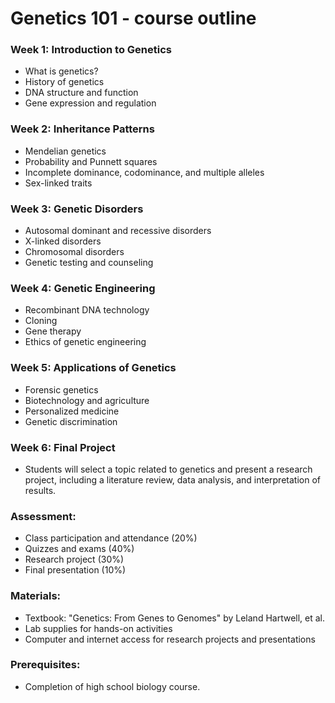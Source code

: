 # Genetics 101 - course outline

### Week 1: Introduction to Genetics

- What is genetics?
- History of genetics
- DNA structure and function
- Gene expression and regulation

### Week 2: Inheritance Patterns

- Mendelian genetics
- Probability and Punnett squares
- Incomplete dominance, codominance, and multiple alleles
- Sex-linked traits

### Week 3: Genetic Disorders

- Autosomal dominant and recessive disorders
- X-linked disorders
- Chromosomal disorders
- Genetic testing and counseling

### Week 4: Genetic Engineering

- Recombinant DNA technology
- Cloning
- Gene therapy
- Ethics of genetic engineering

### Week 5: Applications of Genetics

- Forensic genetics
- Biotechnology and agriculture
- Personalized medicine
- Genetic discrimination

### Week 6: Final Project

- Students will select a topic related to genetics and present a research project, including a
  literature review, data analysis, and interpretation of results.

### Assessment:

- Class participation and attendance (20%)
- Quizzes and exams (40%)
- Research project (30%)
- Final presentation (10%)

### Materials:

- Textbook: "Genetics: From Genes to Genomes" by Leland Hartwell, et al.
- Lab supplies for hands-on activities
- Computer and internet access for research projects and presentations

### Prerequisites:

- Completion of high school biology course.

